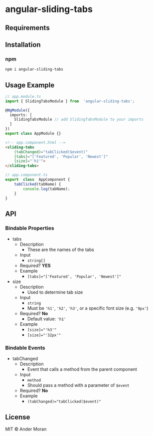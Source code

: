 # angular-sliding-tabs

## Requirements

## Installation

### npm

```bash
npm i angular-sliding-tabs
```

## Usage Example

```typescript
// app.module.ts
import { SlidingTabsModule } from  'angular-sliding-tabs';

@NgModule({
  imports: [
    SlidingTabsModule // add SlidingTabsModule to your imports
  ]
})
export class AppModule {}
```

```html
<!-- app.component.html -->
<sliding-tabs
	(tabChanged)="tabClicked($event)"
	[tabs]="['Featured', 'Popular', 'Newest']"
	[size]="'h1'">
</sliding-tabs>
```

```typescript
// app.component.ts
export  class  AppComponent {
	tabClicked(tabName) {
		console.log(tabName);
	}
}
```

## API
### Bindable Properties
- tabs
	- Description
		- These are the names of the tabs
	- Input
		- `string[]`
	- Required? **YES**
	- Example
		- `[tabs]="['Featured', 'Popular', 'Newest']"`
- size
	- Description
		- Used to determine tab size
	- Input
		- `string`
		- Must be `'h1'`, `'h2'`, `'h3'`, or a specific font size (e.g. `'9px'`)
	- Required? **No**
		- Default value: `'h1'`
	- Example
		- `[size]="'h3'"`
		- `[size]="'32px'"`

### Bindable Events
- tabChanged
	- Description
		- Event that calls a method from the parent component
	- Input
		- `method`
		- Should pass a method with a parameter of `$event`
	- Required? **No**
	- Example
		- `(tabChanged)="tabClicked($event)"`

## License

MIT © Ander Moran